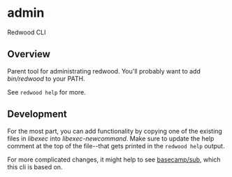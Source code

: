 # admin
Redwood CLI

## Overview
Parent tool for administrating redwood. You'll probably want to add _bin/redwood_ to your PATH.

See `redwood help` for more.

## Development
For the most part, you can add functionality by copying one of the existing files in _libexec_ into _libexec-newcommand_. Make sure to update the help comment at the top of the file--that gets printed in the `redwood help` output.

For more complicated changes, it might help to see [basecamp/sub](https://github.com/basecamp/sub), which this cli is based on.
